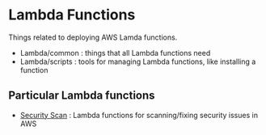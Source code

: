 # Lambda Functions

Things related to deploying AWS Lamda functions.

* Lambda/common : things that all Lambda functions need
* Lambda/scripts : tools for managing Lambda functions, like installing a function

## Particular Lambda functions

* [Security Scan](Lambda/security-scan) : Lambda functions for scanning/fixing security issues in AWS
